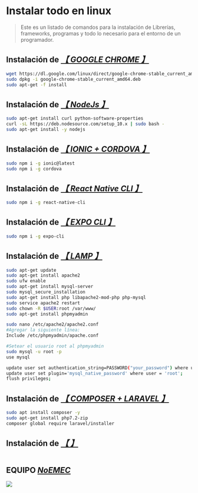 # Instalar todo en linux
> Este es un listado de comandos para la instalación de Librerías, frameworks, programas y todo lo necesario para el entorno de un programador.

## Instalación de [_【 GOOGLE CHROME 】_](https://www.google.com/intl/es-419/chrome/)
```sh
wget https://dl.google.com/linux/direct/google-chrome-stable_current_amd64.deb
sudo dpkg -i google-chrome-stable_current_amd64.deb
sudo apt-get -f install
```

## Instalación de [_【 NodeJs 】_](https://nodejs.org)

```sh
sudo apt-get install curl python-software-properties
curl -sL https://deb.nodesource.com/setup_10.x | sudo bash -
sudo apt-get install -y nodejs
```


## Instalación de [_【 IONIC + CORDOVA 】_](https://ionicframework.com/)
```sh
sudo npm i -g ionic@latest
sudo npm i -g cordova
```

## Instalación de [_【 React Native CLI 】_](https://facebook.github.io/react-native/)
```sh
sudo npm i -g react-native-cli
```

## Instalación de [_【 EXPO CLI 】_](https://docs.expo.io/versions/latest/)
```sh
sudo npm i -g expo-cli
```

## Instalación de [_【 LAMP 】_]()
```sh
sudo apt-get update
sudo apt-get install apache2
sudo ufw enable
sudo apt-get install mysql-server
sudo mysql_secure_installation
sudo apt-get install php libapache2-mod-php php-mysql
sudo service apache2 restart
sudo chown -R $USER:root /var/www/
sudo apt-get install phpmyadmin

sudo nano /etc/apache2/apache2.conf
#Agregar la siguiente línea: 
Include /etc/phpmyadmin/apache.conf
```

```sh
#Setear el usuario root al phpmyadmin
sudo mysql -u root -p
use mysql

update user set authentication_string=PASSWORD("your_password") where user = 'root';
update user set plugin='mysql_native_password' where user = 'root';
flush privileges;
```

## Instalación de [_【 COMPOSER + LARAVEL 】_](https://laravel.com)
```sh
sudo apt install composer -y
sudo apt-get install php7.2-zip
composer global require laravel/installer
```

## Instalación de [_【  】_]()
```sh
```

## EQUIPO [_NoEMEC_](https://www.noemec.com)
<img src="https://www.noemec.com/members.svg">
